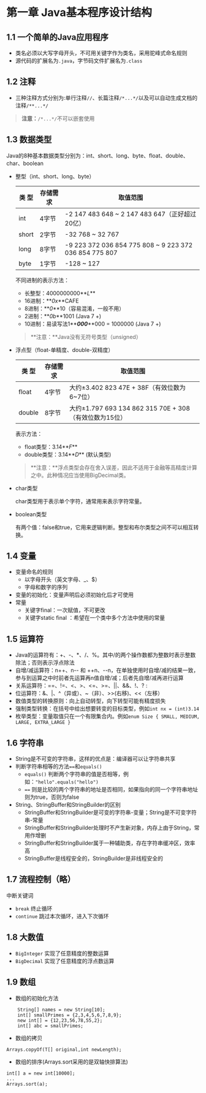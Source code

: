 # 第一章 Java基本程序设计结构

## 1.1 一个简单的Java应用程序
-  类名必须以大写字母开头，不可用关键字作为类名，采用驼峰式命名规则
-  源代码的扩展名为`.java`，字节码文件扩展名为`.class`

## 1.2 注释
- 三种注释方式分别为:单行注释`//`、长篇注释`/*...*/`以及可以自动生成文档的注释`/**...*/`

>**注意：**`/*...*/`不可以嵌套使用

## 1.3 数据类型
Java的8种基本数据类型分别为：int、short、long、byte、float、double、char、boolean

- 整型（int、short、long、byte） 

	| 类 型  | 存储需求  | 取值范围 |
	| --- | --- | --- |
	| int | 4字节 | -2 147 483 648 ~ 2 147 483 647（正好超过20亿）|
	| short | 2字节 | -32 768 ~ 32 767 |
	| long | 8字节 | -9 223 372 036 854 775 808 ~ 9 223 372 036 854 775 807 |
	| byte | 1字节 | -128 ~ 127 |
	不同进制的表示方法：
	- 长整型：4000000000**_L_**
	- 16进制：**_0x_**CAFE
	- 8进制：**_0_**10（容易混淆，一般不用）
	- 2进制：**_0b_**1001 (Java 7 +)
	- 10进制：易读写法1**_**000**_**000 = 1000000 (Java 7 +)
	
	>**注意：**Java没有无符号类型（unsigned）
	
- 浮点型（float-单精度、double-双精度）
 
	| 类 型  | 存储需求  | 取值范围 |
	| --- | --- | --- |
	| float | 4字节 | 大约±3.402 823 47E + 38F（有效位数为6~7位）|
	| double | 8字节 | 大约±1.797 693 134 862 315 70E + 308（有效位数为15位） |
	表示方法：
	- float类型：3.14**_F_**
	- double类型：3.14**_D_** (默认类型)
	 
	>**注意：**浮点类型会存在舍入误差，因此不适用于金融等高精度计算之中。此种情况应当使用BigDecimal类。
	
- char类型
  
  char类型用于表示单个字符，通常用来表示字符常量。
  
- boolean类型

  有两个值：false和true，它用来逻辑判断。整型和布尔类型之间不可以相互转换。
  
## 1.4 变量
* 变量命名的规则
	- 以字母开头（英文字母、_、$）
	- 字母和数字的序列
* 变量的初始化：变量声明后必须初始化后才可使用
* 常量
  * 关键字final：一次赋值，不可更改
  * 关键字static final ：希望在一个类中多个方法中使用的常量

## 1.5 运算符
* Java的运算符有：+、-、*、/、%。其中/的两个操作数都为整数时表示整数除法；否则表示浮点除法
* 自增/减运算符：n++、n-- 和 ++n、--n，在单独使用时自增/减的结果一致，参与到运算之中时前者先运算再n值自增/减；后者先自增/减再进行运算
* 关系运算符：==、!=、<、>、<=、>=、||、&&、!、? : 
* 位运算符：&、|、^（异或）、~（非）、>>(右移)、<<（左移）
* 数值类型的转换原则：向上自动转型，向下转型可能有精度损失
* 强制类型转换：在括号中给出想要转变的目标类型，例如`int nx = (int)3.14`
* 枚举类型：变量取值只在一个有限集合内。例如`enum Size { SMALL, MEDIUM, LARGE, EXTRA_LARGE } `

## 1.6 字符串
* String是不可变的字符串，这样的优点是：编译器可以让字符串共享
* 判断字符串相等的方法`==`和`equals()`
	* 	`equals()` 判断两个字符串的值是否相等，例如：`"hello".equals("hello")`
	*  `==` 则是比较的两个字符串的地址是否相同，如果指向的同一个字符串地址则为true，否则为false
* String、StringBuffer和StringBuilder的区别
	* StringBuffer和StringBuilder是可变的字符串-变量；String是不可变字符串-常量
	* StringBuffer和StringBuilder处理时不产生新对象，内存上由于String，常用作增删
	* StringBuffer和StringBuilder属于一种辅助类，存在字符串缓冲区，效率高
	* StringBuffer是线程安全的，StringBuilder是非线程安全的

## 1.7 流程控制（略）
中断关键词

* `break` 终止循环
* `continue` 跳过本次循环，进入下次循环

## 1.8 大数值
* `BigInteger` 实现了任意精度的整数运算
* `BigDecimal` 实现了任意精度的浮点数运算

## 1.9 数组
* 数组的初始化方法

```
	String[] names = new String[10];
	int[] smallPrimes = {2,3,4,5,6,7,8,9}; 
	new int[] = {12,23,56,78,55,2};
	int[] abc = smallPrimes;
```
* 数组的拷贝

```
Arrays.copyOf(T[] original,int newLength);
```

* 数组的排序(Arrays.sort采用的是双轴快排算法)

```
int[] a = new int[10000];
...
Arrays.sort(a);
```

	


	

